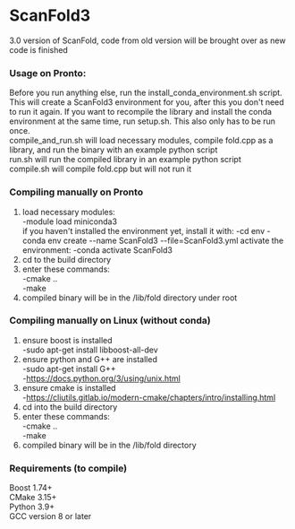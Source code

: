 # ScanFold3
3.0 version of ScanFold, code from old version will be brought over as new code is finished  

### Usage on Pronto:  
Before you run anything else, run the install_conda_environment.sh script. This will create a ScanFold3 environment for you, after this you don't need to run it again. If you want to recompile the library and install the conda environment at the same time, run setup.sh. This also only has to be run once.  
compile_and_run.sh will load necessary modules, compile fold.cpp as a library, and run the binary with an example python script   
run.sh will run the compiled library in an example python script      
compile.sh will compile fold.cpp but will not run it  
### Compiling manually on Pronto  
1. load necessary modules:  
   -module load miniconda3  
   if you haven't installed the environment yet, install it with:
   -cd env
   -conda env create --name ScanFold3 --file=ScanFold3.yml
   activate the environment:
   -conda activate ScanFold3
3. cd to the build directory  
4. enter these commands:  
   -cmake ..  
   -make  
5. compiled binary will be in the /lib/fold directory under root  
### Compiling manually on Linux (without conda)  
1. ensure boost is installed  
  -sudo apt-get install libboost-all-dev    
2. ensure python and G++ are installed  
  -sudo apt-get install G++  
  -https://docs.python.org/3/using/unix.html  
4. ensure cmake is installed  
  -https://cliutils.gitlab.io/modern-cmake/chapters/intro/installing.html  
5. cd into the build directory  
6. enter these commands:  
   -cmake ..  
   -make  
7. compiled binary will be in the /lib/fold directory    
### Requirements (to compile)  
Boost 1.74+  
CMake 3.15+  
Python 3.9+  
GCC version 8 or later  
